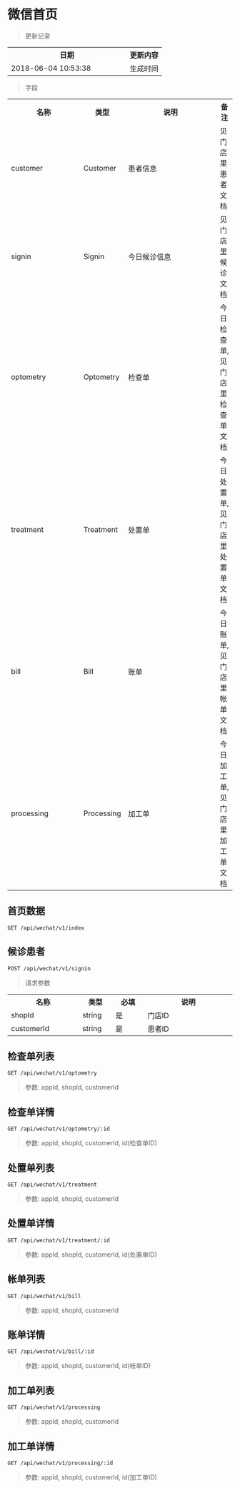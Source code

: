 # 微信首页

> 更新记录

<table>
    <tr>
        <th style="width:250px;">日期</th>
        <th>更新内容</th>
    </tr>
    <tr>
        <td>2018-06-04 10:53:38</td>
        <td>生成时间</td>
    </tr>
</table>

> 字段

<table>
    <tr>
        <th style="width:150px;">名称</th>
        <th style="width:60px;">类型</th>
        <th style="width:200px;">说明</th>
        <th>备注</th>
    </tr>
    <tr>
        <td>customer</td>
        <td>Customer</td>
        <td>患者信息</td>
        <td>见门店里患者文档</td>
    </tr>
    <tr>
        <td>signin</td>
        <td>Signin</td>
        <td>今日候诊信息</td>
        <td>见门店里候诊文档</td>
    </tr>
    <tr>
        <td>optometry</td>
        <td>Optometry</td>
        <td>检查单</td>
        <td>今日检查单, 见门店里检查单文档</td>
    </tr>
    <tr>
        <td>treatment</td>
        <td>Treatment</td>
        <td>处置单</td>
        <td>今日处置单, 见门店里处置单文档</td>
    </tr>
    <tr>
        <td>bill</td>
        <td>Bill</td>
        <td>账单</td>
        <td>今日账单, 见门店里帐单文档</td>
    </tr>
    <tr>
        <td>processing</td>
        <td>Processing</td>
        <td>加工单</td>
        <td>今日加工单, 见门店里加工单文档</td>
    </tr>
</table>

## 首页数据

```
GET /api/wechat/v1/index
```

## 候诊患者

```
POST /api/wechat/v1/signin
```

>请求参数
<table>
    <tr>
        <th style="width:150px;">名称</th>
        <th style="width:60px;">类型</th>
        <th style="width:60px;">必填</th>
        <th style="width:200px;">说明</th>
    </tr>
    <tr>
        <td>shopId</td>
        <td>string</td>
        <td>是</td>
        <td>门店ID</td>
    </tr>
    <tr>
        <td>customerId</td>
        <td>string</td>
        <td>是</td>
        <td>患者ID</td>
    </tr>
</table>


## 检查单列表

```
GET /api/wechat/v1/optometry
```

>参数: appId, shopId, customerId

## 检查单详情

```
GET /api/wechat/v1/optometry/:id
```

>参数: appId, shopId, customerId, id(检查单ID)


## 处置单列表

```
GET /api/wechat/v1/treatment
```

>参数: appId, shopId, customerId

## 处置单详情

```
GET /api/wechat/v1/treatment/:id
```

>参数: appId, shopId, customerId, id(处置单ID)


## 帐单列表

```
GET /api/wechat/v1/bill
```

>参数: appId, shopId, customerId

## 账单详情

```
GET /api/wechat/v1/bill/:id
```

>参数: appId, shopId, customerId, id(帐单ID)

## 加工单列表

```
GET /api/wechat/v1/processing
```

>参数: appId, shopId, customerId

## 加工单详情

```
GET /api/wechat/v1/processing/:id
```

>参数: appId, shopId, customerId, id(加工单ID)